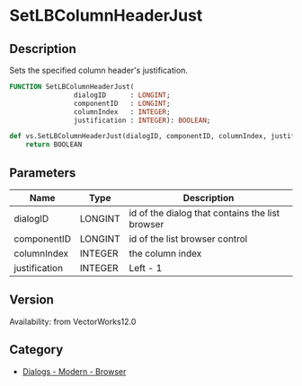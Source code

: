 # SetLBColumnHeaderJust

## Description
Sets the specified column header's justification.

```pascal
FUNCTION SetLBColumnHeaderJust(
				dialogID      : LONGINT;
				componentID   : LONGINT;
				columnIndex   : INTEGER;
				justification : INTEGER): BOOLEAN;
```

```python
def vs.SetLBColumnHeaderJust(dialogID, componentID, columnIndex, justification):
    return BOOLEAN
```

## Parameters
|Name|Type|Description|
|---|---|---|
|dialogID|LONGINT|id of the dialog that contains the list browser|
|componentID|LONGINT|id of the list browser control|
|columnIndex|INTEGER|the column index|
|justification|INTEGER|Left - 1|Center - 2|Right - 3|

## Version
Availability: from VectorWorks12.0

## Category
* [Dialogs - Modern - Browser](../Categories/Dialogs%20-%20Modern%20-%20Browser.md)
